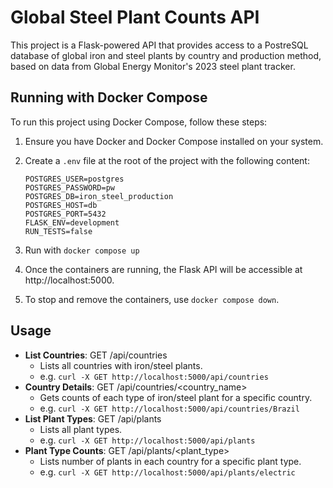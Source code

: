 # Global Steel Plant Counts API

This project is a Flask-powered API that provides access to a PostreSQL database of global iron and steel plants by country and production method, based on data from Global Energy Monitor's 2023 steel plant tracker.

## Running with Docker Compose

To run this project using Docker Compose, follow these steps:

1. Ensure you have Docker and Docker Compose installed on your system.
2. Create a `.env` file at the root of the project with the following content:

   ```plaintext
   POSTGRES_USER=postgres
   POSTGRES_PASSWORD=pw
   POSTGRES_DB=iron_steel_production
   POSTGRES_HOST=db
   POSTGRES_PORT=5432
   FLASK_ENV=development
   RUN_TESTS=false
   ```

3. Run with `docker compose up`
4. Once the containers are running, the Flask API will be accessible at http://localhost:5000.
5. To stop and remove the containers, use `docker compose down`.

## Usage

- **List Countries**: GET /api/countries
  - Lists all countries with iron/steel plants.
  - e.g. `curl -X GET http://localhost:5000/api/countries`
- **Country Details**: GET /api/countries/<country_name>
  - Gets counts of each type of iron/steel plant for a specific country.
  - e.g. `curl -X GET http://localhost:5000/api/countries/Brazil`
- **List Plant Types**: GET /api/plants
  - Lists all plant types.
  - e.g. `curl -X GET http://localhost:5000/api/plants`
- **Plant Type Counts**: GET /api/plants/<plant_type>
  - Lists number of plants in each country for a specific plant type.
  - e.g. `curl -X GET http://localhost:5000/api/plants/electric`
